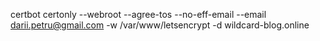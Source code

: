 certbot certonly --webroot --agree-tos --no-eff-email --email darii.petru@gmail.com -w /var/www/letsencrypt -d wildcard-blog.online
